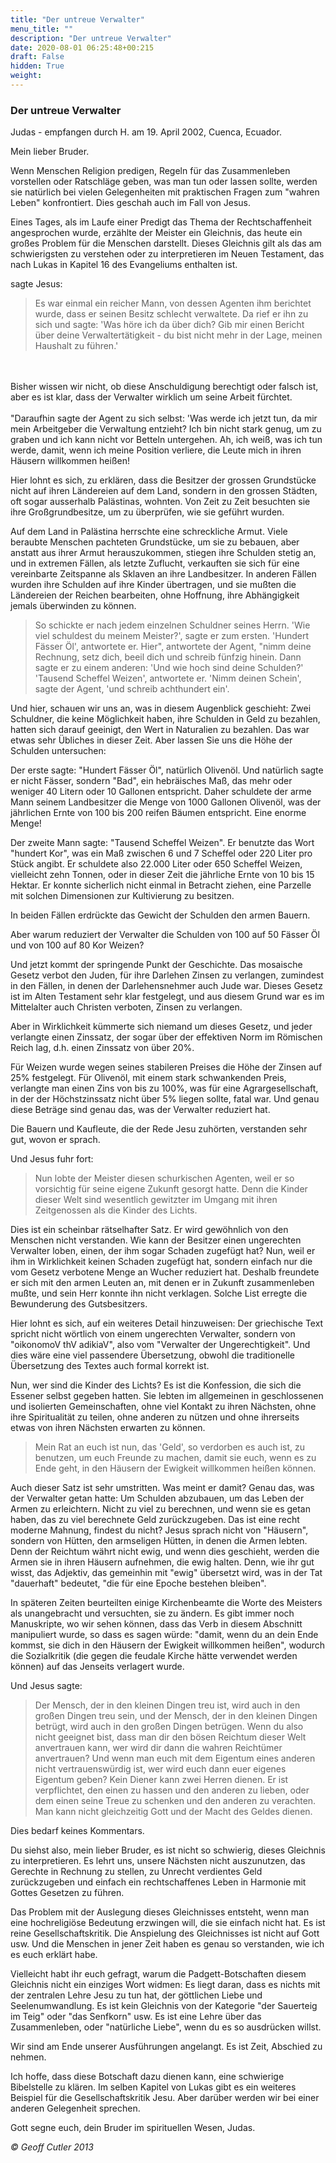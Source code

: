 ```yaml
---
title: "Der untreue Verwalter"
menu_title: ""
description: "Der untreue Verwalter"
date: 2020-08-01 06:25:48+00:215
draft: False
hidden: True
weight:
---
```

### Der untreue Verwalter

Judas - empfangen durch H. am 19. April 2002, Cuenca, Ecuador.

Mein lieber Bruder.

Wenn Menschen Religion predigen, Regeln für das Zusammenleben vorstellen oder Ratschläge geben, was man tun oder lassen sollte, werden sie natürlich bei vielen Gelegenheiten mit praktischen Fragen zum "wahren Leben" konfrontiert. Dies geschah auch im Fall von Jesus.

Eines Tages, als im Laufe einer Predigt das Thema der Rechtschaffenheit angesprochen wurde, erzählte der Meister ein Gleichnis, das heute ein großes Problem für die Menschen darstellt. Dieses Gleichnis gilt als das am schwierigsten zu verstehen oder zu interpretieren im Neuen Testament, das nach Lukas in Kapitel 16 des Evangeliums enthalten ist.

sagte Jesus:

> Es war einmal ein reicher Mann, von dessen Agenten ihm berichtet wurde, dass er seinen Besitz schlecht verwaltete. Da rief er ihn zu sich und sagte: 'Was höre ich da über dich? Gib mir einen Bericht über deine Verwaltertätigkeit - du bist nicht mehr in der Lage, meinen Haushalt zu führen.'
<br>
<br>
Bisher wissen wir nicht, ob diese Anschuldigung berechtigt oder falsch ist, aber es ist klar, dass der Verwalter wirklich um seine Arbeit fürchtet.
<br>
<br>
"Daraufhin sagte der Agent zu sich selbst: 'Was werde ich jetzt tun, da mir mein Arbeitgeber die Verwaltung entzieht? Ich bin nicht stark genug, um zu graben und ich kann nicht vor Betteln untergehen. Ah, ich weiß, was ich tun werde, damit, wenn ich meine Position verliere, die Leute mich in ihren Häusern willkommen heißen!

Hier lohnt es sich, zu erklären, dass die Besitzer der grossen Grundstücke nicht auf ihren Ländereien auf dem Land, sondern in den grossen Städten, oft sogar ausserhalb Palästinas, wohnten. Von Zeit zu Zeit besuchten sie ihre Großgrundbesitze, um zu überprüfen, wie sie geführt wurden.

Auf dem Land in Palästina herrschte eine schreckliche Armut. Viele beraubte Menschen pachteten Grundstücke, um sie zu bebauen, aber anstatt aus ihrer Armut herauszukommen, stiegen ihre Schulden stetig an, und in extremen Fällen, als letzte Zuflucht, verkauften sie sich für eine vereinbarte Zeitspanne als Sklaven an ihre Landbesitzer. In anderen Fällen wurden ihre Schulden auf ihre Kinder übertragen, und sie mußten die Ländereien der Reichen bearbeiten, ohne Hoffnung, ihre Abhängigkeit jemals überwinden zu können.

> So schickte er nach jedem einzelnen Schuldner seines Herrn. 'Wie viel schuldest du meinem Meister?', sagte er zum ersten. 'Hundert Fässer Öl', antwortete er. Hier", antwortete der Agent, "nimm deine Rechnung, setz dich, beeil dich und schreib fünfzig hinein. Dann sagte er zu einem anderen: 'Und wie hoch sind deine Schulden?' 'Tausend Scheffel Weizen', antwortete er. 'Nimm deinen Schein', sagte der Agent, 'und schreib achthundert ein'.

Und hier, schauen wir uns an, was in diesem Augenblick geschieht: Zwei Schuldner, die keine Möglichkeit haben, ihre Schulden in Geld zu bezahlen, hatten sich darauf geeinigt, den Wert in Naturalien zu bezahlen. Das war etwas sehr Übliches in dieser Zeit. Aber lassen Sie uns die Höhe der Schulden untersuchen:

Der erste sagte: "Hundert Fässer Öl", natürlich Olivenöl. Und natürlich sagte er nicht Fässer, sondern "Bad", ein hebräisches Maß, das mehr oder weniger 40 Litern oder 10 Gallonen entspricht. Daher schuldete der arme Mann seinem Landbesitzer die Menge von 1000 Gallonen Olivenöl, was der jährlichen Ernte von 100 bis 200 reifen Bäumen entspricht. Eine enorme Menge!

Der zweite Mann sagte: "Tausend Scheffel Weizen". Er benutzte das Wort "hundert Kor", was ein Maß zwischen 6 und 7 Scheffel oder 220 Liter pro Stück angibt. Er schuldete also 22.000 Liter oder 650 Scheffel Weizen, vielleicht zehn Tonnen, oder in dieser Zeit die jährliche Ernte von 10 bis 15 Hektar. Er konnte sicherlich nicht einmal in Betracht ziehen, eine Parzelle mit solchen Dimensionen zur Kultivierung zu besitzen.

In beiden Fällen erdrückte das Gewicht der Schulden den armen Bauern.

Aber warum reduziert der Verwalter die Schulden von 100 auf 50 Fässer Öl und von 100 auf 80 Kor Weizen?

Und jetzt kommt der springende Punkt der Geschichte. Das mosaische Gesetz verbot den Juden, für ihre Darlehen Zinsen zu verlangen, zumindest in den Fällen, in denen der Darlehensnehmer auch Jude war. Dieses Gesetz ist im Alten Testament sehr klar festgelegt, und aus diesem Grund war es im Mittelalter auch Christen verboten, Zinsen zu verlangen.

Aber in Wirklichkeit kümmerte sich niemand um dieses Gesetz, und jeder verlangte einen Zinssatz, der sogar über der effektiven Norm im Römischen Reich lag, d.h. einen Zinssatz von über 20%.

Für Weizen wurde wegen seines stabileren Preises die Höhe der Zinsen auf 25% festgelegt. Für Olivenöl, mit einem stark schwankenden Preis, verlangte man einen Zins von bis zu 100%, was für eine Agrargesellschaft, in der der Höchstzinssatz nicht über 5% liegen sollte, fatal war. Und genau diese Beträge sind genau das, was der Verwalter reduziert hat.

Die Bauern und Kaufleute, die der Rede Jesu zuhörten, verstanden sehr gut, wovon er sprach.

Und Jesus fuhr fort:

> Nun lobte der Meister diesen schurkischen Agenten, weil er so vorsichtig für seine eigene Zukunft gesorgt hatte. Denn die Kinder dieser Welt sind wesentlich gewitzter im Umgang mit ihren Zeitgenossen als die Kinder des Lichts.

Dies ist ein scheinbar rätselhafter Satz. Er wird gewöhnlich von den Menschen nicht verstanden. Wie kann der Besitzer einen ungerechten Verwalter loben, einen, der ihm sogar Schaden zugefügt hat? Nun, weil er ihm in Wirklichkeit keinen Schaden zugefügt hat, sondern einfach nur die vom Gesetz verbotene Menge an Wucher reduziert hat. Deshalb freundete er sich mit den armen Leuten an, mit denen er in Zukunft zusammenleben mußte, und sein Herr konnte ihn nicht verklagen. Solche List erregte die Bewunderung des Gutsbesitzers.

Hier lohnt es sich, auf ein weiteres Detail hinzuweisen: Der griechische Text spricht nicht wörtlich von einem ungerechten Verwalter, sondern von "oikonomoV thV adikiaV", also vom "Verwalter der Ungerechtigkeit". Und dies wäre eine viel passendere Übersetzung, obwohl die traditionelle Übersetzung des Textes auch formal korrekt ist.

Nun, wer sind die Kinder des Lichts? Es ist die Konfession, die sich die Essener selbst gegeben hatten. Sie lebten im allgemeinen in geschlossenen und isolierten Gemeinschaften, ohne viel Kontakt zu ihren Nächsten, ohne ihre Spiritualität zu teilen, ohne anderen zu nützen und ohne ihrerseits etwas von ihren Nächsten erwarten zu können.

> Mein Rat an euch ist nun, das 'Geld', so verdorben es auch ist, zu benutzen, um euch Freunde zu machen, damit sie euch, wenn es zu Ende geht, in den Häusern der Ewigkeit willkommen heißen können.

Auch dieser Satz ist sehr umstritten. Was meint er damit? Genau das, was der Verwalter getan hatte: Um Schulden abzubauen, um das Leben der Armen zu erleichtern. Nicht zu viel zu berechnen, und wenn sie es getan haben, das zu viel berechnete Geld zurückzugeben. Das ist eine recht moderne Mahnung, findest du nicht? Jesus sprach nicht von "Häusern", sondern von Hütten, den armseligen Hütten, in denen die Armen lebten. Denn der Reichtum währt nicht ewig, und wenn dies geschieht, werden die Armen sie in ihren Häusern aufnehmen, die ewig halten. Denn, wie ihr gut wisst, das Adjektiv, das gemeinhin mit "ewig" übersetzt wird, was in der Tat "dauerhaft" bedeutet, "die für eine Epoche bestehen bleiben".

In späteren Zeiten beurteilten einige Kirchenbeamte die Worte des Meisters als unangebracht und versuchten, sie zu ändern. Es gibt immer noch Manuskripte, wo wir sehen können, dass das Verb in diesem Abschnitt manipuliert wurde, so dass es sagen würde: "damit, wenn du an dein Ende kommst, sie dich in den Häusern der Ewigkeit willkommen heißen", wodurch die Sozialkritik (die gegen die feudale Kirche hätte verwendet werden können) auf das Jenseits verlagert wurde.

Und Jesus sagte:

> Der Mensch, der in den kleinen Dingen treu ist, wird auch in den großen Dingen treu sein, und der Mensch, der in den kleinen Dingen betrügt, wird auch in den großen Dingen betrügen. Wenn du also nicht geeignet bist, dass man dir den bösen Reichtum dieser Welt anvertrauen kann, wer wird dir dann die wahren Reichtümer anvertrauen? Und wenn man euch mit dem Eigentum eines anderen nicht vertrauenswürdig ist, wer wird euch dann euer eigenes Eigentum geben? Kein Diener kann zwei Herren dienen. Er ist verpflichtet, den einen zu hassen und den anderen zu lieben, oder dem einen seine Treue zu schenken und den anderen zu verachten. Man kann nicht gleichzeitig Gott und der Macht des Geldes dienen.

Dies bedarf keines Kommentars.

Du siehst also, mein lieber Bruder, es ist nicht so schwierig, dieses Gleichnis zu interpretieren. Es lehrt uns, unsere Nächsten nicht auszunutzen, das Gerechte in Rechnung zu stellen, zu Unrecht verdientes Geld zurückzugeben und einfach ein rechtschaffenes Leben in Harmonie mit Gottes Gesetzen zu führen.

Das Problem mit der Auslegung dieses Gleichnisses entsteht, wenn man eine hochreligiöse Bedeutung erzwingen will, die sie einfach nicht hat. Es ist reine Gesellschaftskritik. Die Anspielung des Gleichnisses ist nicht auf Gott usw. Und die Menschen in jener Zeit haben es genau so verstanden, wie ich es euch erklärt habe.

Vielleicht habt ihr euch gefragt, warum die Padgett-Botschaften diesem Gleichnis nicht ein einziges Wort widmen: Es liegt daran, dass es nichts mit der zentralen Lehre Jesu zu tun hat, der göttlichen Liebe und Seelenumwandlung. Es ist kein Gleichnis von der Kategorie "der Sauerteig im Teig" oder "das Senfkorn" usw. Es ist eine Lehre über das Zusammenleben, oder "natürliche Liebe", wenn du es so ausdrücken willst.

Wir sind am Ende unserer Ausführungen angelangt. Es ist Zeit, Abschied zu nehmen.

Ich hoffe, dass diese Botschaft dazu dienen kann, eine schwierige Bibelstelle zu klären. Im selben Kapitel von Lukas gibt es ein weiteres Beispiel für die Gesellschaftskritik Jesu. Aber darüber werden wir bei einer anderen Gelegenheit sprechen.

Gott segne euch, dein Bruder im spirituellen Wesen, Judas.

*© Geoff Cutler 2013*
